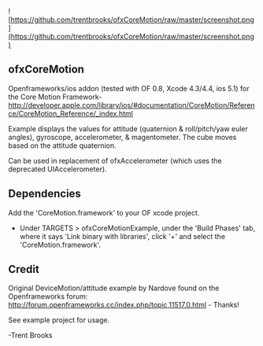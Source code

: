 ![https://github.com/trentbrooks/ofxCoreMotion/raw/master/screenshot.png](https://github.com/trentbrooks/ofxCoreMotion/raw/master/screenshot.png)
## ofxCoreMotion ##
Openframeworks/ios addon (tested with OF 0.8, Xcode 4.3/4.4, ios 5.1) for the Core Motion Framework- http://developer.apple.com/library/ios/#documentation/CoreMotion/Reference/CoreMotion_Reference/_index.html

Example displays the values for attitude (quaternion & roll/pitch/yaw euler angles), gyroscope, accelerometer, & magentometer. The cube moves based on the attitude quaternion.

Can be used in replacement of ofxAccelerometer (which uses the deprecated UIAccelerometer).

## Dependencies ##
Add the 'CoreMotion.framework' to your OF xcode project.
- Under TARGETS > ofxCoreMotionExample, under the 'Build Phases' tab, where it says 'Link binary with libraries', click '+' and select the 'CoreMotion.framework'.

## Credit ##
Original DeviceMotion/attitude example by Nardove found on the Openframeworks forum: http://forum.openframeworks.cc/index.php/topic,11517.0.html - Thanks!

See example project for usage.


-Trent Brooks